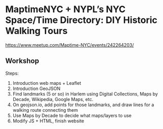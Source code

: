# MaptimeNYC + NYPL’s NYC Space/Time Directory: DIY Historic Walking Tours

https://www.meetup.com/Maptime-NYC/events/242264203/

## Workshop

Steps:

  1. Introduction web maps + Leaflet
  2. Introduction GeoJSON
  3. Find landmarks (5 or so) in Harlem using Digital Collections, Maps by Decade, Wikipedia, Google Maps, etc.
  4. On geojson.io, add points for those landmarks, and draw lines for a walking route connecting them
  5. Use Maps by Decade to decide what maps/layers to use
  6. Modify JS + HTML, finish website
